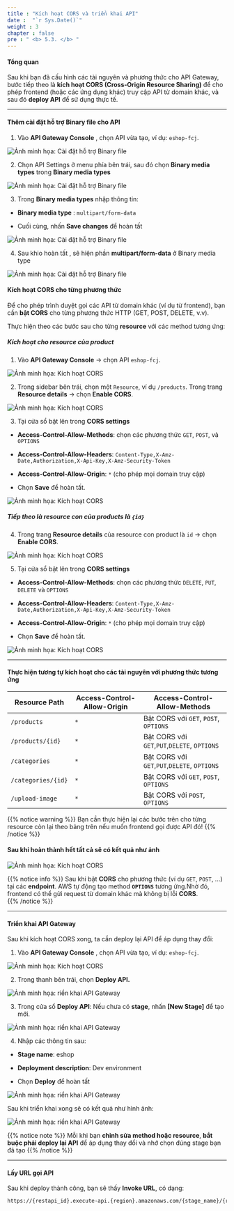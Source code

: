 ```yaml
---
title : "Kích hoạt CORS và triển khai API"
date :  "`r Sys.Date()`" 
weight : 3
chapter : false
pre : " <b> 5.3. </b> "
---
```


#### Tổng quan

Sau khi bạn đã cấu hình các tài nguyên và phương thức cho API Gateway, bước tiếp theo là **kích hoạt CORS (Cross-Origin Resource Sharing)** để cho phép frontend (hoặc các ứng dụng khác) truy cập API từ domain khác, và sau đó **deploy API** để sử dụng thực tế.

---


#### Thêm cài đặt hỗ trợ Binary file cho API

1. Vào **API Gateway Console** , chọn API vừa tạo, ví dụ: `eshop-fcj`.

![Ảnh minh họa: Cài đặt hỗ trợ Binary file](/images/5-config-api-gateway/5.3-enable-cros-and-deloy/01-01.png)

2. Chọn API Settings ở menu phía bên trái, sau đó chọn **Binary media types** trong **Binary media types**

![Ảnh minh họa: Cài đặt hỗ trợ Binary file](/images/5-config-api-gateway/5.3-enable-cros-and-deloy/01.png)

3. Trong **Binary media types** nhập thông tin:

- **Binary media type** : `multipart/form-data`

- Cuối cùng, nhấn **Save changes** để hoàn tất

![Ảnh minh họa: Cài đặt hỗ trợ Binary file](/images/5-config-api-gateway/5.3-enable-cros-and-deloy/02.png)

4. Sau khio hoàn tất , sẽ hiện phần **multipart/form-data** ở Binary media type

![Ảnh minh họa: Cài đặt hỗ trợ Binary file](/images/5-config-api-gateway/5.3-enable-cros-and-deloy/03.png)

#### Kích hoạt CORS cho từng phương thức

Để cho phép trình duyệt gọi các API từ domain khác (ví dụ từ frontend), bạn cần **bật CORS** cho từng phương thức HTTP (GET, POST, DELETE, v.v).

Thực hiện theo các bước sau cho từng **resource** với các method tương ứng:

##### **Kích hoạt cho resource của product**

1. Vào **API Gateway Console** → chọn API `eshop-fcj`.

![Ảnh minh họa: Kích hoạt CORS](/images/5-config-api-gateway/5.3-enable-cros-and-deloy/01-01.png)

2. Trong sidebar bên trái, chọn một `Resource`, ví dụ `/products`. Trong trang **Resource details** → chọn **Enable CORS**.

![Ảnh minh họa: Kích hoạt CORS](/images/5-config-api-gateway/5.3-enable-cros-and-deloy/04.png)

3. Tại cửa sổ bật lên trong **CORS settings**

- **Access-Control-Allow-Methods**:  chọn các phương thức `GET`, `POST`, và `OPTIONS`

- **Access-Control-Allow-Headers**:  `Content-Type,X-Amz-Date,Authorization,X-Api-Key,X-Amz-Security-Token`

- **Access-Control-Allow-Origin**:  `*` (cho phép mọi domain truy cập)

- Chọn **Save** để hoàn tất.

![Ảnh minh họa: Kích hoạt CORS](/images/5-config-api-gateway/5.3-enable-cros-and-deloy/05.png)

##### **Tiếp theo là **resource** con của **products** là `{id}`**

4. Trong trang **Resource details** của resource con product là `id` → chọn **Enable CORS**.

![Ảnh minh họa: Kích hoạt CORS](/images/5-config-api-gateway/5.3-enable-cros-and-deloy/06.png)

5. Tại cửa sổ bật lên trong **CORS settings**

- **Access-Control-Allow-Methods**:  chọn các phương thức `DELETE`, `PUT`, `DELETE` và `OPTIONS`

- **Access-Control-Allow-Headers**:  `Content-Type,X-Amz-Date,Authorization,X-Api-Key,X-Amz-Security-Token`

- **Access-Control-Allow-Origin**:  `*` (cho phép mọi domain truy cập)

- Chọn **Save** để hoàn tất.

![Ảnh minh họa: Kích hoạt CORS](/images/5-config-api-gateway/5.3-enable-cros-and-deloy/07.png)

---
#### Thực hiện tương tự kích hoạt cho các tài nguyên với phương thức tương ứng 
| Resource Path      | Access-Control-Allow-Origin   | Access-Control-Allow-Methods                 |
| ------------------ | ------------------------------| ---------------------------------------------|
| `/products`        | `*`                           | Bật CORS với `GET`, `POST`, `OPTIONS`        |
| `/products/{id}`   | `*`                           | Bật CORS với `GET`,`PUT`,`DELETE`, `OPTIONS` |
| `/categories`      | `*`                           | Bật CORS với `GET`,`PUT`,`DELETE`, `OPTIONS` |
| `/categories/{id}` | `*`                           | Bật CORS với `GET`, `POST`, `OPTIONS`        |
| `/upload-image`    | `*`                           | Bật CORS với `POST`, `OPTIONS`               |

{{% notice warning %}}
Bạn cần thực hiện lại các bước trên cho từng resource còn lại theo bảng trên nếu muốn frontend gọi được API đó!
{{% /notice %}}

#### Sau khi hoàn thành hết tất cả sẽ có kết quả như ảnh

![Ảnh minh họa: Kích hoạt CORS](/images/5-config-api-gateway/5.3-enable-cros-and-deloy/08.png)

{{% notice info %}}
Sau khi bật **CORS** cho phương thức (ví dụ `GET`, `POST`, ...) tại các **endpoint**. AWS tự động tạo method **`OPTIONS`** tương ứng.Nhờ đó, frontend có thể gửi request từ domain khác mà không bị lỗi **CORS**.  
{{% /notice %}}


---

#### Triển khai API Gateway

Sau khi kích hoạt CORS xong, ta cần deploy lại API để áp dụng thay đổi:

1. Vào **API Gateway Console** , chọn API vừa tạo, ví dụ: `eshop-fcj`.

![Ảnh minh họa: Kích hoạt CORS](/images/5-config-api-gateway/5.3-enable-cros-and-deloy/01-01.png)

2. Trong thanh bên trái, chọn **Deploy API.**

![Ảnh minh họa: riển khai API Gateway](/images/5-config-api-gateway/5.3-enable-cros-and-deloy/09.png)

3. Trong cửa sổ **Deploy API**: Nếu chưa có **stage**, nhấn **[New Stage]** để tạo mới.

![Ảnh minh họa: riển khai API Gateway](/images/5-config-api-gateway/5.3-enable-cros-and-deloy/10.png)

4. Nhập các thông tin sau: 

- **Stage name**: eshop

- **Deployment description**: Dev environment

- Chọn **Deploy** để hoàn tất

![Ảnh minh họa: riển khai API Gateway](/images/5-config-api-gateway/5.3-enable-cros-and-deloy/11.png)

Sau khi triển khai xong sẽ có kết quả như hình ảnh:

![Ảnh minh họa: riển khai API Gateway](/images/5-config-api-gateway/5.3-enable-cros-and-deloy/12.png)

{{% notice note %}}
Mỗi khi bạn **chỉnh sửa method hoặc resource**, **bắt buộc phải deploy lại API** để áp dụng thay đổi và nhớ chọn đúng stage bạn đã tạo
{{% /notice %}}

---

#### Lấy URL gọi API

Sau khi deploy thành công, bạn sẽ thấy **Invoke URL**, có dạng: 
```bash
https://{restapi_id}.execute-api.{region}.amazonaws.com/{stage_name}/{resource_path}
```

